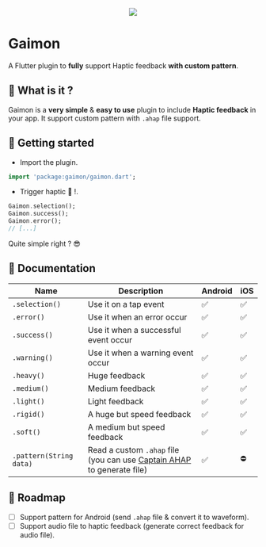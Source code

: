 <p align="center">
  <img style="max-width: 200px" src="https://s10.gifyu.com/images/tumblr_60437337599ab4b39562c229702afdbd_046a99c1_640.png" />
</p>

# Gaimon

A Flutter plugin to **fully** support Haptic feedback **with custom pattern**.

## 🧐 What is it ?

Gaimon is a **very simple** & **easy to use** plugin to include **Haptic feedback** in your app. It support custom pattern with ```.ahap``` file support.

## 👻 Getting started

- Import the plugin.

```dart
import 'package:gaimon/gaimon.dart';
```

- Trigger haptic 📳 !.

```dart
Gaimon.selection();
Gaimon.success();
Gaimon.error();
// [...]
```

Quite simple right ? 😎

## 📘 Documentation

| Name | Description | Android  | iOS |
| ---- | ----------- | -------- | --- |
| ```.selection()``` | Use it on a tap event | ✅ | ✅ |
| ```.error()``` | Use it when an error occur | ✅ | ✅ |
| ```.success()``` | Use it when a successful event occur | ✅ | ✅ |
| ```.warning()``` | Use it when a warning event occur | ✅ | ✅ |
| ```.heavy()``` | Huge feedback | ✅ | ✅ |
| ```.medium()``` | Medium feedback | ✅ | ✅ |
| ```.light()``` | Light feedback | ✅ | ✅ |
| ```.rigid()``` | A huge but speed feedback | ✅ | ✅ |
| ```.soft()``` | A medium but speed feedback | ✅ | ✅ |
| ```.pattern(String data)``` | Read a custom ```.ahap``` file (you can use [Captain AHAP](https://ahap.fancypixel.it/) to generate file) | ✅ | ⛔️ |

## 🎯 Roadmap

- [ ] Support pattern for Android (send ```.ahap``` file & convert it to waveform).
- [ ] Support audio file to haptic feedback (generate correct feedback for audio file).
